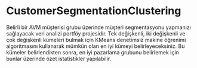 # CustomerSegmentationClustering

Belirli bir AVM müşterisi grubu üzerinde müşteri segmentasyonu yapmanızı sağlayacak veri analizi portföy projesidir.
Tek değişkenli, iki değişkenli ve çok değişkenli kümeleri bulmak için KMeans denetimsiz makine öğrenimi algoritmasını kullanarak mümkün olan en iyi kümeyi belirleyeceksiniz.
Bu kümeler belirlendikten sonra, en iyi pazarlama grubunu belirlemek için bunlar üzerinde özet istatistikler yapılabilir.

